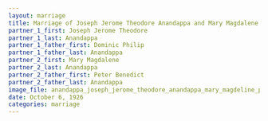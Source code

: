 ```yaml
---
layout: marriage
title: Marriage of Joseph Jerome Theodore Anandappa and Mary Magdalene Anandappa
partner_1_first: Joseph Jerome Theodore
partner_1_last: Anandappa
partner_1_father_first: Dominic Philip
partner_1_father_last: Anandappa
partner_2_first: Mary Magdalene
partner_2_last: Anandappa
partner_2_father_first: Peter Benedict
partner_2_father_last: Anandappa
image_file: anandappa_joseph_jerome_theodore_anandappa_mary_magdeline_page_1159
date: October 6, 1926
categories: marriage
---
```


